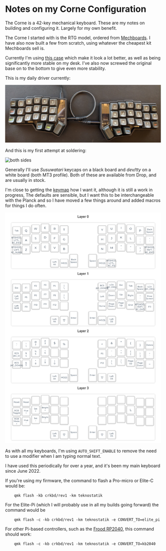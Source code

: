 # Notes on my Corne Configuration

The Corne is a 42-key mechanical keyboard. These are my notes on building and configuring it. Largely for my own benefit.

The Corne I started with is the RTG model, ordered from [Mechboards](https://mechboards.co.uk/). I have also now built a few from scratch, using whatever the cheapest kit Mechboards sell is. 

Currently I'm using [this case](https://www.etsy.com/uk/listing/1179555093/high-profile-corne-3dp-case) which make it look a lot better, as well as being significantly more stable on my desk. I've also now screwed the original base on to the bottom to give even more stability.

This is my daily driver currently:

![black Corne](./images/corne2.jpg)

And this is my first attempt at soldering:

![both sides](./images/corne.jpg)

Generally I'll use _Susuwatari_ keycaps on a black board and _dev/tty_ on a white board (both MT3 profile). Both of these are available from Drop, and are usually in stock. 

I'm close to getting the [keymap](https://github.com/teknostatik/keyboards/blob/main/corne/keymap.c) how I want it, although it is still a work in progress, The defaults are sensible, but I want this to be interchangeable with the Planck and so I have moved a few things around and added macros for things I do often.

![corne keymap](./images/corne_keymap.png)

As with all my keyboards, I'm using `AUTO_SHIFT_ENABLE` to remove the need to use a modifier when I am typing normal text.

I have used this periodically for over a year, and it's been my main keyboard since June 2022.

If you're using my firmware, the command to flash a Pro-micro or Elite-C would be:

        qmk flash -kb crkbd/rev1 -km teknostatik

For the Elite-Pi (which I will probably use in all my builds going forward) the command would be

        qmk flash -c -kb crkbd/rev1 -km teknostatik -e CONVERT_TO=elite_pi

For other Pi-based controllers, such as the [Frood RP2040](https://42keebs.eu/shop/parts/controllers/frood-rp2040-pro-micro-controller/), this command should work:

        qmk flash -c -kb crkbd/rev1 -km teknostatik -e CONVERT_TO=kb2040